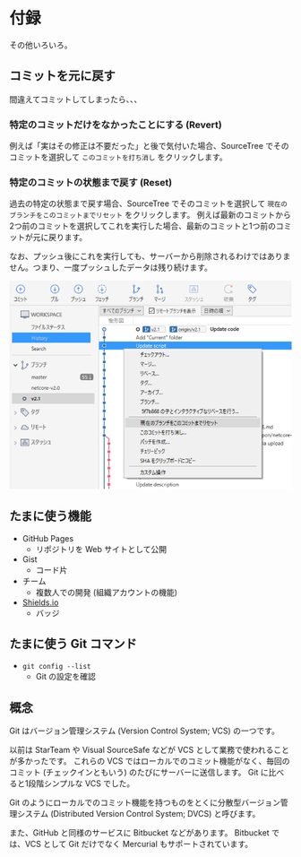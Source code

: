 # 付録
その他いろいろ。

## コミットを元に戻す
間違えてコミットしてしまったら、、、

### 特定のコミットだけをなかったことにする (Revert)
例えば「実はその修正は不要だった」と後で気付いた場合、SourceTree でそのコミットを選択して `このコミットを打ち消し` をクリックします。

### 特定のコミットの状態まで戻す (Reset)
過去の特定の状態まで戻す場合、SourceTree でそのコミットを選択して `現在のブランチをこのコミットまでリセット` をクリックします。
例えば最新のコミットから2つ前のコミットを選択してこれを実行した場合、最新のコミットと1つ前のコミットが元に戻ります。

なお、プッシュ後にこれを実行しても、サーバーから削除されるわけではありません。つまり、一度プッシュしたデータは残り続けます。

![](SourceTree-Reset.png)

## たまに使う機能
- GitHub Pages
  - リポジトリを Web サイトとして公開
- Gist
  - コード片
- チーム
  - 複数人での開発 (組織アカウントの機能)
- [Shields.io](https://shields.io/)
  - バッジ

## たまに使う Git コマンド
- `git config --list`
  - Git の設定を確認

## 概念
Git はバージョン管理システム (Version Control System; VCS) の一つです。

以前は StarTeam や Visual SourceSafe などが VCS として業務で使われることが多かったです。
これらの VCS ではローカルでのコミット機能がなく、毎回のコミット (チェックインともいう) のたびにサーバーに送信します。
Git に比べると1段階シンプルな VCS でした。

Git のようにローカルでのコミット機能を持つものをとくに分散型バージョン管理システム (Distributed Version Control System; DVCS) と呼びます。

また、GitHub と同様のサービスに Bitbucket などがあります。
Bitbucket では、VCS として Git だけでなく Mercurial もサポートされています。
